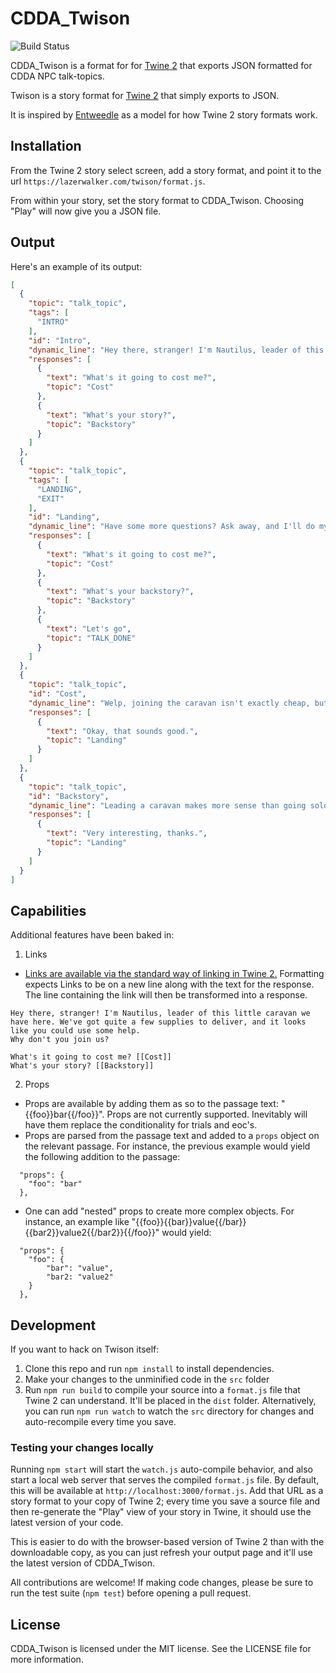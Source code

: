 # CDDA_Twison

![Build Status](https://github.com/lazerwalker/twison/workflows/Build/badge.svg)

CDDA_Twison is a format for for [Twine 2](http://twinery.org/2) that exports JSON formatted for CDDA NPC talk-topics.

Twison is a story format for [Twine 2](http://twinery.org/2) that simply exports to JSON.

It is inspired by [Entweedle](http://www.maximumverbosity.net/twine/Entweedle/) as a model for how Twine 2 story formats work.

## Installation

From the Twine 2 story select screen, add a story format, and point it to the url `https://lazerwalker.com/twison/format.js`.

From within your story, set the story format to CDDA_Twison. Choosing "Play" will now give you a JSON file.

## Output

Here's an example of its output:

```json
[
  {
    "topic": "talk_topic",
    "tags": [
      "INTRO"
    ],
    "id": "Intro",
    "dynamic_line": "Hey there, stranger! I'm Nautilus, leader of this little caravan we have here. We've got quite a few supplies to deliver, and it looks like you could use some help. Why don't you join us?",
    "responses": [
      {
        "text": "What's it going to cost me?",
        "topic": "Cost"
      },
      {
        "text": "What's your story?",
        "topic": "Backstory"
      }
    ]
  },
  {
    "topic": "talk_topic",
    "tags": [
      "LANDING",
      "EXIT"
    ],
    "id": "Landing",
    "dynamic_line": "Have some more questions? Ask away, and I'll do my best to shed some light.",
    "responses": [
      {
        "text": "What's it going to cost me?",
        "topic": "Cost"
      },
      {
        "text": "What's your backstory?",
        "topic": "Backstory"
      },
      {
        "text": "Let's go",
        "topic": "TALK_DONE"
      }
    ]
  },
  {
    "topic": "talk_topic",
    "id": "Cost",
    "dynamic_line": "Welp, joining the caravan isn't exactly cheap, but I promise it'll be worth every single coin. We've got a lot of mouths to feed and supplies to buy, so we need people who are willing to chip in and help us out.\n\nBut don't worry, I won't ask for everything you have right away.",
    "responses": [
      {
        "text": "Okay, that sounds good.",
        "topic": "Landing"
      }
    ]
  },
  {
    "topic": "talk_topic",
    "id": "Backstory",
    "dynamic_line": "Leading a caravan makes more sense than going solo because it's all about teamwork and cooperation, which are crucial for survival in a post-apocalyptic world. By being part of a group, we can protect each other from various threats like roving gangs, portal storms, or the hordes. And who knows? Maybe one day we'll find fellow survivors to join our journey and make it through this tough world together.",
    "responses": [
      {
        "text": "Very interesting, thanks.",
        "topic": "Landing"
      }
    ]
  }
]
```

## Capabilities

Additional features have been baked in:

1. Links

- [Links are available via the standard way of linking in Twine 2.](https://twinery.org/wiki/twine2:how_to_create_links) Formatting expects Links to be on a new line along with the text for the response. The line containing the link will then be transformed into a response.
```
Hey there, stranger! I'm Nautilus, leader of this little caravan we have here. We've got quite a few supplies to deliver, and it looks like you could use some help.
Why don't you join us?

What's it going to cost me? [[Cost]]
What's your story? [[Backstory]]
```

2. Props

- Props are available by adding them as so to the passage text: "{{foo}}bar{{/foo}}". Props are not currently supported. Inevitably will have them replace the conditionality for trials and eoc's.
- Props are parsed from the passage text and added to a `props` object on the relevant passage. For instance, the previous example would yield the following addition to the passage:

```
  "props": {
    "foo": "bar"
  },
```

- One can add "nested" props to create more complex objects. For instance, an example like "{{foo}}{{bar}}value{{/bar}}{{bar2}}value2{{/bar2}}{{/foo}}" would yield:

```
  "props": {
    "foo": {
    	"bar": "value",
    	"bar2: "value2"
    }
  },
```

## Development

If you want to hack on Twison itself:

1. Clone this repo and run `npm install` to install dependencies.
2. Make your changes to the unminified code in the `src` folder
3. Run `npm run build` to compile your source into a `format.js` file that Twine 2 can understand. It'll be placed in the `dist` folder. Alternatively, you can run `npm run watch` to watch the `src` directory for changes and auto-recompile every time you save.

### Testing your changes locally

Running `npm start` will start the `watch.js` auto-compile behavior, and also start a local web server that serves the compiled `format.js` file. By default, this will be available at `http://localhost:3000/format.js`. Add that URL as a story format to your copy of Twine 2; every time you save a source file and then re-generate the "Play" view of your story in Twine, it should use the latest version of your code.

This is easier to do with the browser-based version of Twine 2 than with the downloadable copy, as you can just refresh your output page and it'll use the latest version of CDDA_Twison.

All contributions are welcome! If making code changes, please be sure to run the test suite (`npm test`) before opening a pull request.

## License

CDDA_Twison is licensed under the MIT license. See the LICENSE file for more information.
